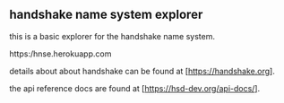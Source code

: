 ## handshake name system explorer

this is a basic explorer for the handshake name system. 

https:/hnse.herokuapp.com

details about about handshake can be found at [https://handshake.org].

the api reference docs are found at [https://hsd-dev.org/api-docs/].